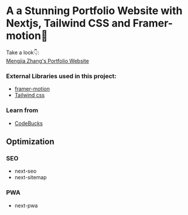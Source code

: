 # A a Stunning Portfolio Website with Nextjs, Tailwind CSS and Framer-motion🌟

Take a look👇: <br />
[Mengjia Zhang's Portfolio Website](https://zhangmengjia.vercel.app/) <br />

### External Libraries used in this project:
- [framer-motion](https://www.framer.com/motion/) <br />
- [Tailwind css](https://tailwindcss.com/) <br />


### Learn from
- [CodeBucks](https://devdreaming.com/)


## Optimization
### SEO
- next-seo
- next-sitemap

### PWA
- next-pwa